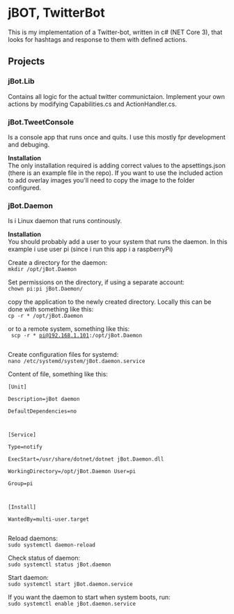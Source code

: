 ﻿# jBOT, TwitterBot
This is my implementation of a Twitter-bot, written in c# (NET Core 3), that looks for hashtags and response to them with defined actions.

## Projects   
### jBot.Lib  
Contains all logic for the actual twitter communictaion. Implement your own actions by modifying Capabilities.cs and ActionHandler.cs.

### jBot.TweetConsole
Is a console app that runs once and quits. I use this mostly fpr development and debuging.

**Installation**  
The only installation required is adding correct values to the apsettings.json (there is an example file in the repo). If you want to use the included action to add overlay images you'll need to copy the image to the folder configured.

### jBot.Daemon
Is i Linux daemon that runs continously.

**Installation**    
You should probably add a user to your system that runs the daemon. In this example i use user pi (since i run this app i a raspberryPi)  
  
Create a directory for the daemon:  
<code>mkdir /opt/jBot.Daemon</code>
  
Set permissions on the directory, if using a separate account:  
<code>chown pi:pi jBot.Daemon/</code>
  
copy the application to the newly created directory. Locally this can be done with something like this:  
<code>cp -r * /opt/jBot.Daemon</code>
  
or to a remote system, something like this:  
<code>
scp -r * pi@192.168.1.101:/opt/jBot.Daemon  
</code>
  
Create configuration files for systemd:  
<code>nano /etc/systemd/system/jBot.daemon.service</code>

Content of file, something like this:
<code>  
[Unit]  
Description=jBot daemon  
DefaultDependencies=no  
   
[Service]  
Type=notify  
ExecStart=/usr/share/dotnet/dotnet jBot.Daemon.dll  
WorkingDirectory=/opt/jBot.Daemon
User=pi  
Group=pi    
   
[Install]  
WantedBy=multi-user.target  
</code> 
    
Reload daemons:  
<code>sudo systemctl daemon-reload</code>

Check status of daemon:  
<code>sudo systemctl status jBot.daemon</code>

Start daemon:  
<code>sudo systemctl start jBot.daemon.service</code>

If you want the daemon to start when system boots, run:  
<code>sudo systemctl enable jBot.daemon.service</code>
